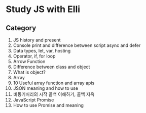 # Study JS with Elli

## Category

1. JS history and present
2. Console print and difference between script async and defer
3. Data types, let, var, hosting
4. Operator, if, for loop
5. Arrow Function
6. Difference between class and object
7. What is object?
8. Array
9. 10 Useful array function and array apis
10. JSON meaning and how to use
11. 비동기처리의 시작 콜백 이해하기, 콜백 지옥
12. JavaScript Promise
13. How to use Promise and meaning
